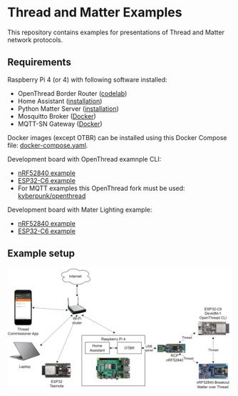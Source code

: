 # Thread and Matter Examples

This repository contains examples for presentations of Thread and Matter network protocols.

## Requirements

Raspberry Pi 4 (or 4) with following software installed:
- OpenThread Border Router ([codelab](https://openthread.io/codelabs/openthread-border-router#1))
- Home Assistant ([installation](https://www.home-assistant.io/installation/))
- Python Matter Server ([installation](https://github.com/home-assistant-libs/python-matter-server))
- Mosquitto Broker ([Docker](https://hub.docker.com/_/eclipse-mosquitto))
- MQTT-SN Gateway ([Docker](https://hub.docker.com/r/kyberpunk/paho))

Docker images (except OTBR) can be installed using this Docker Compose file: [docker-compose.yaml](compose/docker-compose.yaml).

Development board with OpenThread examnple CLI:
- [nRF52840 example](https://github.com/openthread/ot-nrf528xx/blob/main/src/nrf52840/README.md)
- [ESP32-C6 example](https://github.com/espressif/esp-idf/tree/master/examples/openthread/ot_cli)
- For MQTT examples this OpenThread fork must be used: [kyberpunk/openthread](https://github.com/kyberpunk/openthread)

Development board with Mater Lighting example:
- [nRF52840 example](https://github.com/project-chip/connectedhomeip/tree/master/examples/lighting-app/nrfconnect)
- [ESP32-C6 example](https://github.com/project-chip/connectedhomeip/tree/master/examples/lighting-app/esp32)

## Example setup

![Example setup](files/overview.drawio.png)

